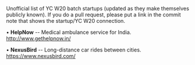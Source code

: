 Unofficial list of YC W20 batch startups (updated as they make themselves publicly known). If you do a pull request, please put a link in the commit note that shows the startup/YC W20 connection.


• **HelpNow** -- Medical ambulance service for India. http://www.gethelpnow.in/  <p />
• **NexusBird** -- Long-distance car rides between cities. https://www.nexusbird.com/  <p />
